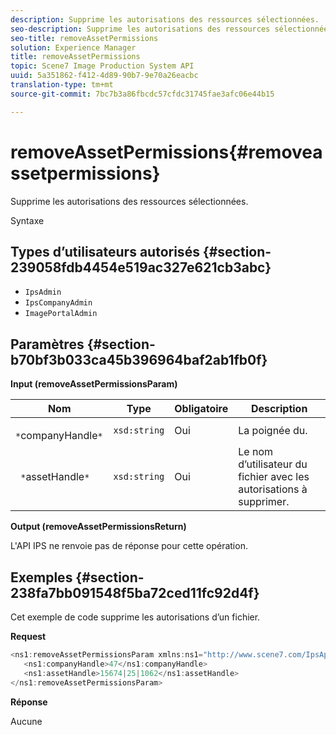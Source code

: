 ```yaml
---
description: Supprime les autorisations des ressources sélectionnées.
seo-description: Supprime les autorisations des ressources sélectionnées.
seo-title: removeAssetPermissions
solution: Experience Manager
title: removeAssetPermissions
topic: Scene7 Image Production System API
uuid: 5a351862-f412-4d89-90b7-9e70a26eacbc
translation-type: tm+mt
source-git-commit: 7bc7b3a86fbcdc57cfdc31745fae3afc06e44b15

---
```



# removeAssetPermissions{#removeassetpermissions}

Supprime les autorisations des ressources sélectionnées.

Syntaxe

## Types d’utilisateurs autorisés {#section-239058fdb4454e519ac327e621cb3abc}

* `IpsAdmin`
* `IpsCompanyAdmin`
* `ImagePortalAdmin`

## Paramètres {#section-b70bf3b033ca45b396964baf2ab1fb0f}

**Input (removeAssetPermissionsParam)**

| Nom | Type | Obligatoire | Description |
|---|---|---|---|
| ` *`companyHandle`*` | `xsd:string` | Oui | La poignée du. |
| ` *`assetHandle`*` | `xsd:string` | Oui | Le nom d’utilisateur du fichier avec les autorisations à supprimer. |

**Output (removeAssetPermissionsReturn)**

L&#39;API IPS ne renvoie pas de réponse pour cette opération.

## Exemples {#section-238fa7bb091548f5ba72ced11fc92d4f}

Cet exemple de code supprime les autorisations d’un fichier.

**Request**

```java
<ns1:removeAssetPermissionsParam xmlns:ns1="http://www.scene7.com/IpsApi/xsd">
   <ns1:companyHandle>47</ns1:companyHandle>
   <ns1:assetHandle>15674|25|1062</ns1:assetHandle>
</ns1:removeAssetPermissionsParam>
```

**Réponse**

Aucune
